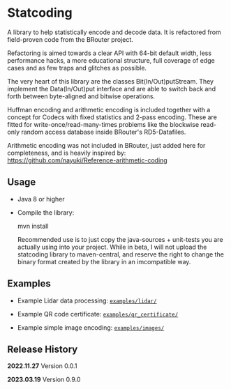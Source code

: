 Statcoding
==========

A library to help statistically encode and decode data. It is refactored from field-proven code from the BRouter project.

Refactoring is aimed towards a clear API with 64-bit default width, less performance hacks, a more educational structure, full coverage of edge cases and as few traps and glitches as possible.

The very heart of this library are the classes Bit(In/Out)putStream. They implement the Data(In/Out)put interface and are able to switch back and forth between byte-aligned and bitwise operations.

Huffman encoding and arithmetic encoding is included together with a concept for Codecs with fixed statistics and 2-pass encoding. These are fitted for write-once/read-many-times problems like the blockwise read-only random access database inside BRouter's RD5-Datafiles.

Arithmetic encoding was not included in BRouter, just added here for completeness, and is heavily inspired by: https://github.com/nayuki/Reference-arithmetic-coding


Usage
-----

 - Java 8 or higher

 - Compile the library:

   mvn install

   Recommended use is to just copy the java-sources + unit-tests you are actually using into your project.
   While in beta, I will not upload the statcoding library to maven-central, and reserve the right to change
   the binary format created by the library in an imcompatible way.


Examples
--------

 -  Example Lidar data processing:  [`examples/lidar/`](examples/lidar/)

 -  Example QR code certificate:  [`examples/qr_certificate/`](examples/qr_certificate/)

 -  Example simple image encoding:  [`examples/images/`](examples/images/)


Release History
---------------

**2022.11.27** Version 0.0.1

**2023.03.19** Version 0.9.0
